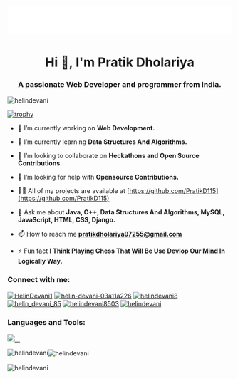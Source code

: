 <h1 align="center">
  <img src="https://raw.githubusercontent.com/PratikD115/pratik-D/main/name.svg" alt="Pratik Dholariya" />
</h1>

<h1 align="center">Hi 👋, I'm Pratik Dholariya</h1>
<h3 align="center">A passionate Web Developer and programmer from India.</h3>

<p align="left"> <img src="https://komarev.com/ghpvc/?username=helindevani&label=Profile%20views&color=0e75b6&style=flat" alt="helindevani" /> </p>

[![trophy](https://github-profile-trophy.vercel.app/?username=helindevani&theme=radical&margin-w=20&margin-h=15&no-frame=true)](https://github.com/helindevani/github-profile-trophy)

- 🔭 I’m currently working on **Web Development.**

- 🌱 I’m currently learning **Data Structures And Algorithms.**

- 👯 I’m looking to collaborate on **Heckathons and Open Source Contributions.**

- 🤝 I’m looking for help with **Opensource Contributions.**

- 👨‍💻 All of my projects are available at [https://github.com/PratikD115](https://github.com/PratikD115)

- 💬 Ask me about **Java, C++, Data Structures And Algorithms, MySQL, JavaScript, HTML, CSS, Django.**

- 📫 How to reach me **pratikdholariya97255@gmail.com**

- ⚡ Fun fact **I Think Playing Chess That Will Be Use Devlop Our Mind In Logically Way.**

<h3 align="left">Connect with me:</h3>
<p align="left">
<a href="https://twitter.com/HelinDevani1" target="blank"><img align="center" src="https://raw.githubusercontent.com/rahuldkjain/github-profile-readme-generator/master/src/images/icons/Social/twitter.svg" alt="HelinDevani1" height="30" width="40" /></a>
<a href="https://linkedin.com/in/helin-devani-03a11a226" target="blank"><img align="center" src="https://raw.githubusercontent.com/rahuldkjain/github-profile-readme-generator/master/src/images/icons/Social/linked-in-alt.svg" alt="helin-devani-03a11a226" height="30" width="40" /></a>
<a href="https://www.facebook.com/helindevani8" target="blank"><img align="center" src="https://raw.githubusercontent.com/rahuldkjain/github-profile-readme-generator/master/src/images/icons/Social/facebook.svg" alt="helindevani8" height="30" width="40" /></a>
<a href="https://instagram.com/helin_devani_85" target="blank"><img align="center" src="https://raw.githubusercontent.com/rahuldkjain/github-profile-readme-generator/master/src/images/icons/Social/instagram.svg" alt="helin_devani_85" height="30" width="40" /></a>
<a href="https://www.hackerrank.com/helindevani8503" target="blank"><img align="center" src="https://raw.githubusercontent.com/rahuldkjain/github-profile-readme-generator/master/src/images/icons/Social/hackerrank.svg" alt="helindevani8503" height="30" width="40" /></a>
<a href="https://www.leetcode.com/helindevani" target="blank"><img align="center" src="https://raw.githubusercontent.com/rahuldkjain/github-profile-readme-generator/master/src/images/icons/Social/leet-code.svg" alt="helindevani" height="30" width="40" /></a>
</p>

<h3 align="left">Languages and Tools:</h3>
<p>
  <a href="https://skillicons.dev">
    <img src="https://skillicons.dev/icons?i=c,cpp,java,css,eclipse,firebase,flutter,git,github,html,instagram,js,jquery,linkedin,mysql,ps,postman,py,replit,sass,stackoverflow,twitter,vscode,visualstudio,&perline=12" />
  </a>
</p>

<p><img align="left" src="https://github-readme-stats-ten-navy.vercel.app/api/top-langs?username=helindevani&hide=html&theme=codeSTACKr&show_icons=true&locale=en&layout=compact&title_color=FFBF00" alt="helindevani" /></p>

<p><img align="center" src="https://github-readme-stats-ten-navy.vercel.app/api?username=helindevani&theme=ocean_dark&show_icons=true&ring_color=ff0000&title_color=FFBF00" alt="helindevani"/></p>

<p><img align="center" src="https://github-readme-streak-stats.herokuapp.com/?user=helindevani&theme=chartreuse-dark&currStreakNum=red&fire=red" alt="helindevani" /></p>
